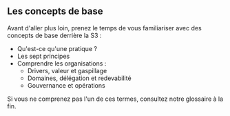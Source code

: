 ## Les concepts de base

Avant d'aller plus loin, prenez le temps de vous familiariser avec des concepts de base derrière la S3 :

- Qu'est-ce qu'une pratique ?
- Les sept principes
- Comprendre les organisations : 
    - Drivers, valeur et gaspillage
    - Domaines, délégation et redevabilité
    - Gouvernance et opérations

Si vous ne comprenez pas l'un de ces termes, consultez notre glossaire à la fin.
